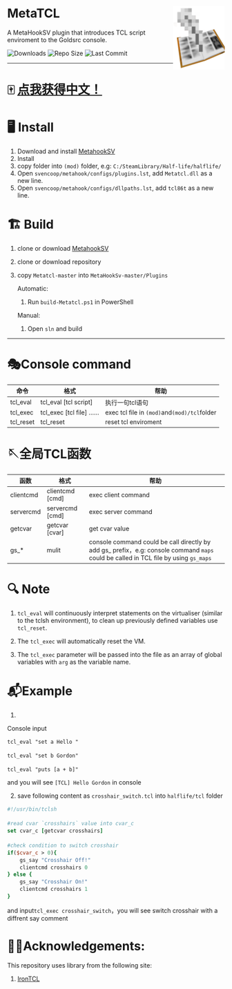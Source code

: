 
# MetaTCL<img src="img/icon.png" align="right" width="120"/>

A MetaHookSV plugin that introduces TCL script enviroment to the Goldsrc console.


<!-- badges: start -->


![Downloads](https://img.shields.io/github/downloads/DrAbcOfficial/metatcl/total?style=for-the-badge)
![Repo Size](https://img.shields.io/github/repo-size/DrAbcOfficial/metatcl?style=for-the-badge)
![Last Commit](https://img.shields.io/github/last-commit/DrAbcOfficial/metatcl?style=for-the-badge)

<!-- badges: end -->

----

# 🀄 <u>[点我获得中文！](READMECN.md)</u>

# 🖥️ Install
1. Download and install [MetahookSV](https://github.com/hzqst/MetaHookSv)
2. Install
3. copy folder into `(mod)` folder, e.g: `C:/SteamLibrary/Half-life/halflife/`
4. Open `svencoop/metahook/configs/plugins.lst`, add `Metatcl.dll` as a new line. 
5. Open `svencoop/metahook/configs/dllpaths.lst`, add `tcl86t` as a new line. 

# 🏗️ Build
1. clone or download [MetahookSV](https://github.com/hzqst/MetaHookSv)
2. clone or download repository
3. copy `Metatcl-master` into `MetaHookSv-master/Plugins`

    Automatic:

    1. Run `build-Metatcl.ps1` in PowerShell
   
    Manual:
   
    1. Open `sln` and build
 
 ----

  # 🎭Console command
 |命令|格式|帮助|
 |---|---|---|
 |tcl_eval|tcl_eval [tcl script]|执行一句tcl语句|
 |tcl_exec|tcl_exec [tcl file] <param1> <param2> <param3>……|exec tcl file in `(mod)`and`(mod)/tcl`folder|
 |tcl_reset|tcl_reset|reset tcl enviroment|

 # 🪡全局TCL函数
 |函数|格式|帮助|
 |---|---|---|
 |clientcmd|clientcmd [cmd]|exec client command|
 |servercmd|servercmd [cmd]|exec server command|
 |getcvar|getcvar [cvar]|get cvar value|
 |gs_*|mulit|console command could be call directly by add gs_ prefix，e.g: console command `maps` could be called in TCL file by using `gs_maps`

# 🔍 Note
1. `tcl_eval` will continuously interpret statements on the virtualiser (similar to the tclsh environment), to clean up previously defined variables use `tcl_reset`.

2. The `tcl_exec` will automatically reset the VM.

3. The `tcl_exec` parameter will be passed into the file as an array of global variables with `arg` as the variable name.

# 📬Example

1. 
Console input 
```
tcl_eval "set a Hello "

tcl_eval "set b Gordon"

tcl_eval "puts [a + b]"
```
and you will see `[TCL] Hello Gordon` in console

2. save following content as `crosshair_switch.tcl` into `halflife/tcl` folder
```tcl
#!/usr/bin/tclsh

#read cvar `crosshairs` value into cvar_c
set cvar_c [getcvar crosshairs]

#check condition to switch crosshair
if($cvar_c > 0){
    gs_say "Crosshair Off!"
    clientcmd crosshairs 0
} else {
    gs_say "Crosshair On!"
    clientcmd crosshairs 1
}
```

and input`tcl_exec crosshair_switch`，you will see switch crosshair with a diffrent say comment

# 🙏🏻Acknowledgements:

This repository uses library from the following site:

1. [IronTCL](https://www.irontcl.com/)
